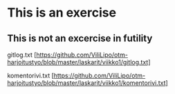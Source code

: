 # This is an exercise 
## This is not an excercise in futility

gitlog.txt [https://github.com/ViliLipo/otm-harjoitustyo/blob/master/laskarit/viikko1/gitlog.txt]

komentorivi.txt [https://github.com/ViliLipo/otm-harjoitustyo/blob/master/laskarit/viikko1/komentorivi.txt]

